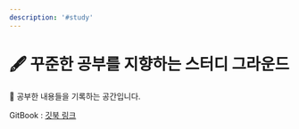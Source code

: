 ```yaml
---
description: '#study'
---
```


# 🖋 꾸준한 공부를 지향하는 스터디 그라운드

📒 공부한 내용들을 기록하는 공간입니다.

GitBook : [깃북 링크](https://app.gitbook.com/s/RNFnKhcWydOmisMePc1e/)
